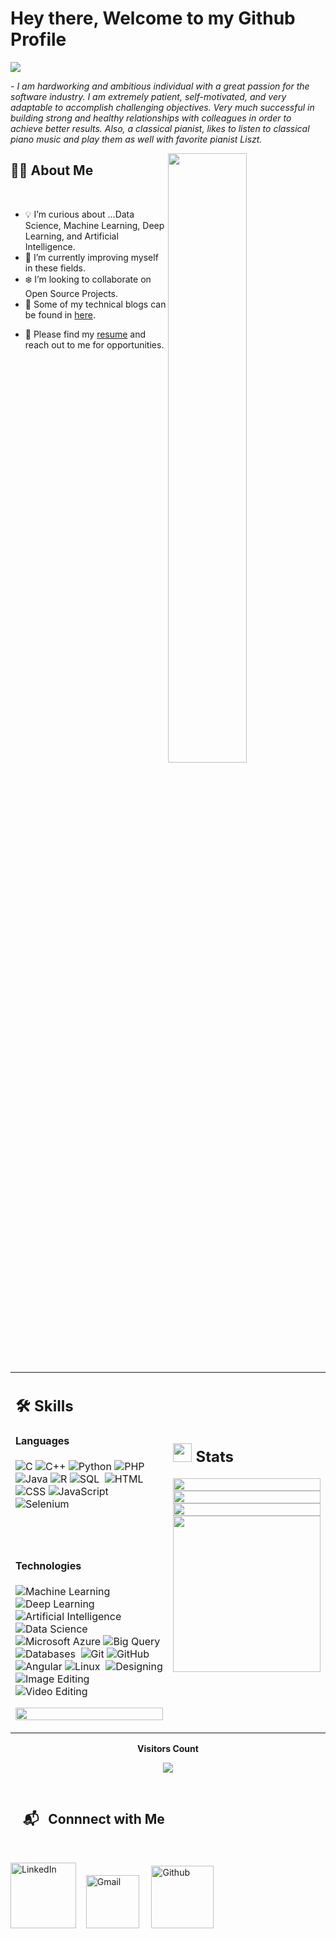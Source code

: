 # Hey there, Welcome to my Github Profile

<img src="https://readme-typing-svg.herokuapp.com?font=Architects+Daughter&color=22EBF7&size=25&center=false&lines=Hi+!+its+Varun+Bhattacharya;I+am+a+Machine+Learning+Engineer+.+.+.;a+Data+Science+Enthusiast+.+.+.;a+Tech+Blogger.+.+.;and+an+aspiring+Software+Engineer+.+.+.+."/>
 
 <p>- <i>I am hardworking and ambitious individual with a great passion for the software industry. I am extremely patient, self-motivated, and very adaptable to accomplish challenging objectives. Very much successful in building strong and healthy relationships with colleagues in order to achieve better results. Also, a classical pianist, likes to listen to classical piano music and play them as well with favorite pianist Liszt.</i></p>


<img src="https://user-images.githubusercontent.com/89788120/167628634-549d2bdd-609e-4275-85af-1e1974da64ca.gif" width="50%" align="right" />

## 🙋‍♂️ About Me

</br>

<!--- 🔧 I’m currently working on with Samsung R&D Institute India, Bangalore and TE Connectivity, Bangalore.-->
- 💡 I’m curious about ...Data Science, Machine Learning, Deep Learning, and Artificial Intelligence.
- 📖 I’m currently improving myself in these fields.
- ❄️ I’m looking to collaborate on Open Source Projects.
- 📝 Some of my technical blogs can be found in [here](https://www.codespeedy.com/author/varunbhattacharya/).
<!--- 📫 You can reach me in varunb.working@gmail.com.-->
- 📃 Please find my [resume](https://drive.google.com/file/d/1gh6BQRzQIydKXSkJfrMwRIKDyrGfX14w/view?usp=share_link) and reach out to me for opportunities.

</br>


<table width="100%" >

<tr>
<td width="50%">
     
## 🛠️ Skills

#### Languages

![C](https://img.shields.io/badge/-C-05122A?style=flat&logo=C%2B%2B&logoColor=00599C) ![C++](https://img.shields.io/badge/-C++-05122A?style=flat&logo=C%2B%2B&logoColor=00599C) ![Python](https://img.shields.io/badge/-Python-05122A?style=flat&logo=python) ![PHP](https://img.shields.io/badge/-PHP-05122A?style=flat&logo=php)&nbsp;
![Java](https://img.shields.io/badge/-Java-05122A?style=flat&logo=java&logoColor=007396) ![R](https://img.shields.io/badge/R-276DC3?style=flat&logo=r&logoColor=blue&color=0B2C4A) ![SQL](https://img.shields.io/badge/MySQL-00000F?style=flat&logo=mysql&logoColor=white)&nbsp;
![HTML](https://img.shields.io/badge/HTML5-E34F26?style=flat&logo=html5&logoColor=white) ![CSS](https://img.shields.io/badge/CSS3-1572B6?style=flat&logo=css3&logoColor=white) ![JavaScript](https://img.shields.io/badge/JavaScript-F7DF1E?style=flat&logo=javascript&logoColor=black) ![Selenium](https://img.shields.io/badge/Selenium-43B02A?style=flat&logo=selenium&logoColor=white)&nbsp;

<br><br>

#### Technologies

![Machine Learning](https://img.shields.io/badge/Machine%20Learning-05122A?style=flat&logo=Machine%20Learning&logoColor=white) ![Deep Learning](https://img.shields.io/badge/Deep%20Learning-05122A?style=flat&logo=Deep%20Learning&logoColor=white) ![Artificial Intelligence](https://img.shields.io/badge/Artificial%20Intelligence-05122A?style=flat&logo=Artificial%20Intelligence&logoColor=white)&nbsp;
![Data Science](https://img.shields.io/badge/Data%20Science-05122A?style=flat&logo=Data%20Science&logoColor=white) ![Microsoft Azure](https://img.shields.io/badge/Microsoft%20Azure-05122A?style=flat&logo=Microsoft%20Azure&logoColor=white) ![Big Query](https://img.shields.io/badge/Big%20Query-05122A?style=flat&logo=Big%20Query&logoColor=white) ![Databases](https://img.shields.io/badge/Databases-05122A?style=flat&logo=Databases&logoColor=white)&nbsp;
![Git](https://img.shields.io/badge/Git-F05032?style=flat&logo=git&logoColor=white) ![GitHub](https://img.shields.io/badge/GitHub-100000?style=flat&logo=github&logoColor=white) ![Angular](https://img.shields.io/badge/Angular-DD0031?style=flat&logo=angular&logoColor=white) ![Linux](https://img.shields.io/badge/Linux-FCC624?style=flat&logo=linux&logoColor=black)&nbsp;
![Designing](https://img.shields.io/badge/Designing-05122A?style=flat&logo=Designing&logoColor=white) ![Image Editing](https://img.shields.io/badge/Image%20Editing-05122A?style=flat&logo=Image%20Editing&logoColor=white) ![Video Editing](https://img.shields.io/badge/Video%20Editing-05122A?style=flat&logo=Video%20Editing&logoColor=white)&nbsp;

<p align = "center">
<img width = "100%" src = "https://metrics.lecoq.io/VarunBhattacharya">
</p>
     
</td>
    <td>
  
## <img src="https://media4.giphy.com/media/MIGbtLZoVjbl0bYbAd/giphy.gif?cid=ecf05e472t2h0i8d7dcjaoau9iqtchhr899hxmpxzzgc7lyw&rid=giphy.gif" width="30"> Stats


<p align="center">
  <img width="100%" src="https://github-readme-stats.vercel.app/api?username=VarunBhattacharya&theme=algolia&show_icons=true" />
 </br>
  <img width="100%" src="https://github-readme-streak-stats.herokuapp.com/?user=VarunBhattacharya&theme=algolia"/>
 </br>
  <img width="100%" src="https://github-readme-stats.vercel.app/api/top-langs/?username=VarunBhattacharya&theme=algolia&layout=compact" />
  <br>
    <img width="100%" src="https://github-profile-trophy.vercel.app/?username=VarunBhattacharya&no-bg=true&no-frame=true&column=3&margin-w=15&margin-h=15" height = 250 />
</p>
     
  </td>
 </tr>
</table>








<div align="center">
 <b style = {font-weight: 600}>Visitors Count</b>

<p align="center"><img align="center" src="https://profile-counter.glitch.me/{VarunBhattacharya}/count.svg" /></p> 
<br>
</div>
 

 


## &nbsp; &nbsp; 📬 &nbsp; Connnect with Me

<br/>

<a href="https://www.linkedin.com/in/varunbhattacharya/"><img width="105px" alt="LinkedIn" src="https://img.shields.io/badge/LinkedIn%20-%230077B5.svg?&style=flat&logo=linkedin&logoColor=white"/></a> &nbsp;&nbsp;
<a href="mailto:varunb.working@gmail.com"><img width="85px" alt="Gmail" src="https://img.shields.io/badge/Gmail-D14836?style=flat&logo=gmail&logoColor=white" /></a> &nbsp; &nbsp; 
<a href = "https://github.com/VarunBhattacharya"><img width="100px" alt = "Github" src = "https://img.shields.io/badge/Github-7289DA?style=flat&logo=github&logoColor=white"/></a>

</br>
</br>
